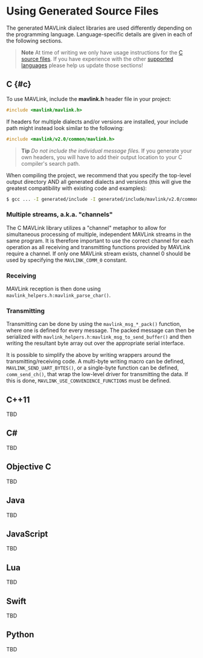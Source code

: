 # Using Generated Source Files

The generated MAVLink dialect libraries are used differently depending on the programming language. Language-specific details are given in each of the following sections.

> **Note** At time of writing we only have usage instructions for the [C source files](#c). If you have experience with the other [supported languages](../README.md#supported_languages) please help us update those sections!

## C {#c}

To use MAVLink, include the **mavlink.h** header file in your project:

```c
#include <mavlink/mavlink.h>
```

If headers for multiple dialects and/or versions are installed, your include path might instead look similar to the following:

```c
#include <mavlink/v2.0/common/mavlink.h>
```

> **Tip** *Do not include the individual message files.* If you generate your own headers, you will have to add their output location to your C compiler's search path. 

When compiling the project, we recommend that you specify the top-level output directory AND 
all generated dialects and versions (this will give the greatest compatibility with existing code and examples):
```sh
$ gcc ... -I generated/include -I generated/include/mavlink/v2.0/common ...
```


### Multiple streams, a.k.a. "channels"

The C MAVLink library utilizes a "channel" metaphor to allow for simultaneous processing of multiple, independent MAVLink streams in the same program. It is therefore important to use the correct channel for each operation as all receiving and transmitting functions provided by MAVLink require a channel. If only one MAVLink stream exists, channel 0 should be used by specifying the `MAVLINK_COMM_0` constant.

### Receiving

MAVLink reception is then done using `mavlink_helpers.h:mavlink_parse_char()`.

### Transmitting

Transmitting can be done by using the `mavlink_msg_*_pack()` function, where one is defined for every message. The packed message can then be serialized with `mavlink_helpers.h:mavlink_msg_to_send_buffer()` and then writing the resultant byte array out over the appropriate serial interface.

It is possible to simplify the above by writing wrappers around the transmitting/receiving code. A multi-byte writing macro can be defined, `MAVLINK_SEND_UART_BYTES()`, or a single-byte function can be defined, `comm_send_ch()`, that wrap the low-level driver for transmitting the data. If this is done, `MAVLINK_USE_CONVENIENCE_FUNCTIONS` must be defined.


## C++11

TBD

## C#

TBD

## Objective C

TBD

## Java

TBD

## JavaScript

TBD

## Lua

TBD

## Swift

TBD

## Python

TBD
